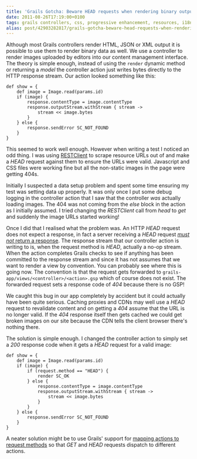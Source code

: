 ```yaml
---
title: 'Grails Gotcha: Beware HEAD requests when rendering binary output in controllers'
date: 2011-08-26T17:19:00+0100
tags: grails controllers, css, progressive enhancement, resources, i18n, spring, spock
alias: post/42903282817/grails-gotcha-beware-head-requests-when-rendering
---
```


Although most Grails controllers render HTML, JSON or XML output it is possible to use them to render binary data as well. We use a controller to render images uploaded by editors into our content management interface. The theory is simple enough, instead of using the `render` dynamic method or returning a _model_ the controller action just writes bytes directly to the HTTP response stream. Our action looked something like this:

    def show = {
        def image = Image.read(params.id)
        if (image) {
            response.contentType = image.contentType
            response.outputStream.withStream { stream ->
                stream << image.bytes
            }
        } else {
            response.sendError SC_NOT_FOUND
        }
    }

This seemed to work well enough. However when writing a test I noticed an odd thing. I was using [RESTClient][1] to scrape resource URLs out of and make a _HEAD_ request against them to ensure the URLs were valid. Javascript and CSS files were working fine but all the non-static images in the page were getting 404s.

<!-- more -->

Initially I suspected a data setup problem and spent some time ensuring my test was setting data up properly. It was only once I put some debug logging in the controller action that I saw that the controller _was_ actually loading images. The 404 was not coming from the _else_ block in the action as I initially assumed. I tried changing the _RESTClient_ call from _head_ to _get_ and suddenly the image URLs started working!

Once I did that I realised what the problem was. An HTTP _HEAD_ request does not expect a response, in fact a server receiving a _HEAD_ request [_must not_ return a response][2]. The response stream that our controller action is writing to is, when the request method is _HEAD_, actually a no-op stream. When the action completes Grails checks to see if anything has been committed to the response stream and since it has not assumes that we want to render a view by convention. You can probably see where this is going now. The convention is that the request gets forwarded to `grails-app/views/<controller>/<action>.gsp` which of course does not exist. The forwarded request sets a response code of _404_ because there is no GSP!

We caught this bug in our app completely by accident but it could actually have been quite serious. Caching proxies and CDNs may well use a _HEAD_ request to revalidate content and on getting a _404_ assume that the URL is no longer valid. If the _404_ response itself then gets cached we could get broken images on our site because the CDN tells the client browser there's nothing there.

The solution is simple enough. I changed the controller action to simply set a _200_ response code when it gets a _HEAD_ request for a valid image:

    def show = {
        def image = Image.read(params.id)
        if (image) {
            if (request.method == "HEAD") {
                render SC_OK
            } else {
                response.contentType = image.contentType
                response.outputStream.withStream { stream ->
                    stream << image.bytes
                }
            }
        } else {
            response.sendError SC_NOT_FOUND
        }
    }

A neater solution might be to use Grails' support for [mapping actions to request methods][3] so that _GET_ and _HEAD_ requests dispatch to different actions.

[1]: http://groovy.codehaus.org/modules/http-builder/doc/rest.html
[2]: http://www.w3.org/Protocols/rfc2616/rfc2616-sec9.html#sec9.4
[3]: http://grails.org/doc/latest/guide/6.%20The%20Web%20Layer.html#6.4.5%20Mapping%20to%20HTTP%20methods

